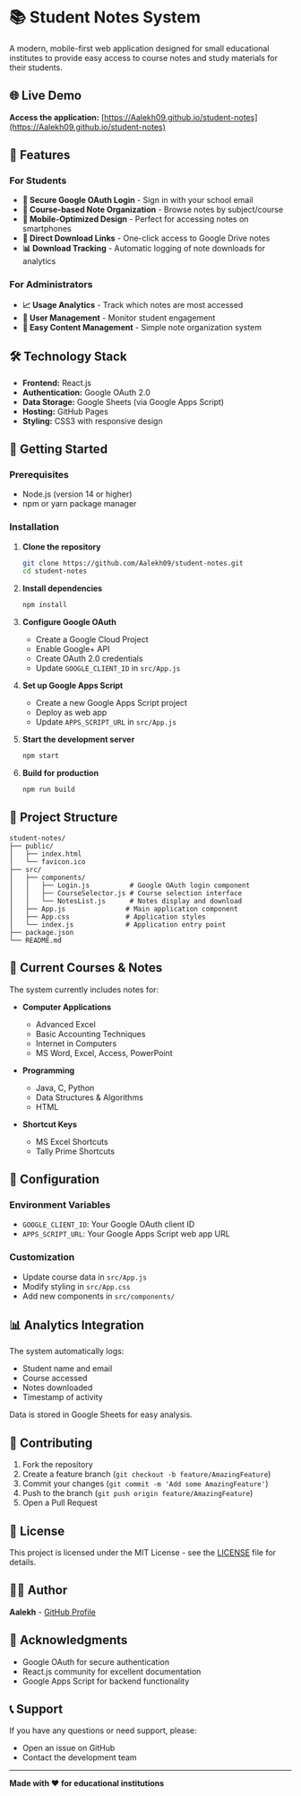 # 📚 Student Notes System

A modern, mobile-first web application designed for small educational institutes to provide easy access to course notes and study materials for their students.

## 🌐 Live Demo

**Access the application:** [https://Aalekh09.github.io/student-notes](https://Aalekh09.github.io/student-notes)

## 📱 Features

### For Students
- **🔐 Secure Google OAuth Login** - Sign in with your school email
- **📖 Course-based Note Organization** - Browse notes by subject/course
- **📱 Mobile-Optimized Design** - Perfect for accessing notes on smartphones
- **🔗 Direct Download Links** - One-click access to Google Drive notes
- **📊 Download Tracking** - Automatic logging of note downloads for analytics

### For Administrators
- **📈 Usage Analytics** - Track which notes are most accessed
- **👥 User Management** - Monitor student engagement
- **📝 Easy Content Management** - Simple note organization system

## 🛠️ Technology Stack

- **Frontend:** React.js
- **Authentication:** Google OAuth 2.0
- **Data Storage:** Google Sheets (via Google Apps Script)
- **Hosting:** GitHub Pages
- **Styling:** CSS3 with responsive design

## 🚀 Getting Started

### Prerequisites
- Node.js (version 14 or higher)
- npm or yarn package manager

### Installation

1. **Clone the repository**
   ```bash
   git clone https://github.com/Aalekh09/student-notes.git
   cd student-notes
   ```

2. **Install dependencies**
   ```bash
   npm install
   ```

3. **Configure Google OAuth**
   - Create a Google Cloud Project
   - Enable Google+ API
   - Create OAuth 2.0 credentials
   - Update `GOOGLE_CLIENT_ID` in `src/App.js`

4. **Set up Google Apps Script**
   - Create a new Google Apps Script project
   - Deploy as web app
   - Update `APPS_SCRIPT_URL` in `src/App.js`

5. **Start the development server**
   ```bash
   npm start
   ```

6. **Build for production**
   ```bash
   npm run build
   ```

## 📁 Project Structure

```
student-notes/
├── public/
│   ├── index.html
│   └── favicon.ico
├── src/
│   ├── components/
│   │   ├── Login.js          # Google OAuth login component
│   │   ├── CourseSelector.js # Course selection interface
│   │   └── NotesList.js      # Notes display and download
│   ├── App.js               # Main application component
│   ├── App.css              # Application styles
│   └── index.js             # Application entry point
├── package.json
└── README.md
```

## 🎯 Current Courses & Notes

The system currently includes notes for:

- **Computer Applications**
  - Advanced Excel
  - Basic Accounting Techniques
  - Internet in Computers
  - MS Word, Excel, Access, PowerPoint

- **Programming**
  - Java, C, Python
  - Data Structures & Algorithms
  - HTML

- **Shortcut Keys**
  - MS Excel Shortcuts
  - Tally Prime Shortcuts

## 🔧 Configuration

### Environment Variables
- `GOOGLE_CLIENT_ID`: Your Google OAuth client ID
- `APPS_SCRIPT_URL`: Your Google Apps Script web app URL

### Customization
- Update course data in `src/App.js`
- Modify styling in `src/App.css`
- Add new components in `src/components/`

## 📊 Analytics Integration

The system automatically logs:
- Student name and email
- Course accessed
- Notes downloaded
- Timestamp of activity

Data is stored in Google Sheets for easy analysis.

## 🤝 Contributing

1. Fork the repository
2. Create a feature branch (`git checkout -b feature/AmazingFeature`)
3. Commit your changes (`git commit -m 'Add some AmazingFeature'`)
4. Push to the branch (`git push origin feature/AmazingFeature`)
5. Open a Pull Request

## 📝 License

This project is licensed under the MIT License - see the [LICENSE](LICENSE) file for details.

## 👨‍💻 Author

**Aalekh** - [GitHub Profile](https://github.com/Aalekh09)

## 🙏 Acknowledgments

- Google OAuth for secure authentication
- React.js community for excellent documentation
- Google Apps Script for backend functionality

## 📞 Support

If you have any questions or need support, please:
- Open an issue on GitHub
- Contact the development team

---

**Made with ❤️ for educational institutions** 
